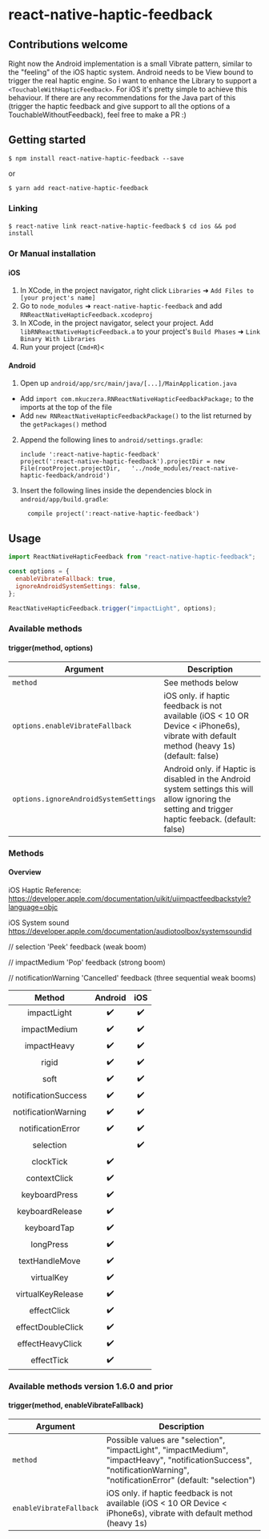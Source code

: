 # react-native-haptic-feedback

## Contributions welcome

Right now the Android implementation is a small Vibrate pattern, similar to the "feeling" of the iOS haptic system. Android needs to be View bound to trigger the real haptic engine.
So i want to enhance the Library to support a `<TouchableWithHapticFeedback>`. For iOS it's pretty simple to achieve this behaviour. If there are any recommendations for the Java part of this (trigger the haptic feedback and give support to all the options of a TouchableWithoutFeedback), feel free to make a PR :)

## Getting started

`$ npm install react-native-haptic-feedback --save`

or

`$ yarn add react-native-haptic-feedback`

### Linking

`$ react-native link react-native-haptic-feedback`
`$ cd ios && pod install`

### Or Manual installation

#### iOS

1. In XCode, in the project navigator, right click `Libraries` ➜ `Add Files to [your project's name]`
2. Go to `node_modules` ➜ `react-native-haptic-feedback` and add `RNReactNativeHapticFeedback.xcodeproj`
3. In XCode, in the project navigator, select your project. Add `libRNReactNativeHapticFeedback.a` to your project's `Build Phases` ➜ `Link Binary With Libraries`
4. Run your project (`Cmd+R`)<

#### Android

1. Open up `android/app/src/main/java/[...]/MainApplication.java`

- Add `import com.mkuczera.RNReactNativeHapticFeedbackPackage;` to the imports at the top of the file
- Add `new RNReactNativeHapticFeedbackPackage()` to the list returned by the `getPackages()` method

2. Append the following lines to `android/settings.gradle`:
   ```
   include ':react-native-haptic-feedback'
   project(':react-native-haptic-feedback').projectDir = new File(rootProject.projectDir, 	'../node_modules/react-native-haptic-feedback/android')
   ```
3. Insert the following lines inside the dependencies block in `android/app/build.gradle`:
   ```
     compile project(':react-native-haptic-feedback')
   ```

## Usage

```javascript
import ReactNativeHapticFeedback from "react-native-haptic-feedback";

const options = {
  enableVibrateFallback: true,
  ignoreAndroidSystemSettings: false,
};

ReactNativeHapticFeedback.trigger("impactLight", options);
```

### Available methods

#### trigger(method, options)

| Argument                              | Description                                                                                                                                          |
| ------------------------------------- | ---------------------------------------------------------------------------------------------------------------------------------------------------- |
| `method`                              | See methods below                                                                                                                                    |
| `options.enableVibrateFallback`       | iOS only. if haptic feedback is not available (iOS < 10 OR Device < iPhone6s), vibrate with default method (heavy 1s) (default: false)               |
| `options.ignoreAndroidSystemSettings` | Android only. if Haptic is disabled in the Android system settings this will allow ignoring the setting and trigger haptic feeback. (default: false) |

### Methods

#### Overview

iOS Haptic Reference: https://developer.apple.com/documentation/uikit/uiimpactfeedbackstyle?language=objc

iOS System sound https://developer.apple.com/documentation/audiotoolbox/systemsoundid

// selection
'Peek' feedback (weak boom)

// impactMedium
'Pop' feedback (strong boom)

// notificationWarning
'Cancelled' feedback (three sequential weak booms)

|       Method        |      Android       |        iOS         |
| :-----------------: | :----------------: | :----------------: |
|     impactLight     | :heavy_check_mark: | :heavy_check_mark: |
|    impactMedium     | :heavy_check_mark: | :heavy_check_mark: |
|     impactHeavy     | :heavy_check_mark: | :heavy_check_mark: |
|        rigid        | :heavy_check_mark: | :heavy_check_mark: |
|        soft         | :heavy_check_mark: | :heavy_check_mark: |
| notificationSuccess | :heavy_check_mark: | :heavy_check_mark: |
| notificationWarning | :heavy_check_mark: | :heavy_check_mark: |
|  notificationError  | :heavy_check_mark: | :heavy_check_mark: |
|      selection      |                    | :heavy_check_mark: |
|      clockTick      | :heavy_check_mark: |                    |
|    contextClick     | :heavy_check_mark: |                    |
|    keyboardPress    | :heavy_check_mark: |                    |
|   keyboardRelease   | :heavy_check_mark: |                    |
|     keyboardTap     | :heavy_check_mark: |                    |
|      longPress      | :heavy_check_mark: |                    |
|   textHandleMove    | :heavy_check_mark: |                    |
|     virtualKey      | :heavy_check_mark: |                    |
|  virtualKeyRelease  | :heavy_check_mark: |                    |
|     effectClick     | :heavy_check_mark: |                    |
|  effectDoubleClick  | :heavy_check_mark: |                    |
|  effectHeavyClick   | :heavy_check_mark: |                    |
|     effectTick      | :heavy_check_mark: |                    |

### Available methods version 1.6.0 and prior

#### trigger(method, enableVibrateFallback)

| Argument                | Description                                                                                                                                                             |
| ----------------------- | ----------------------------------------------------------------------------------------------------------------------------------------------------------------------- |
| `method`                | Possible values are "selection", "impactLight", "impactMedium", "impactHeavy", "notificationSuccess", "notificationWarning", "notificationError" (default: "selection") |
| `enableVibrateFallback` | iOS only. if haptic feedback is not available (iOS < 10 OR Device < iPhone6s), vibrate with default method (heavy 1s)                                                   |
